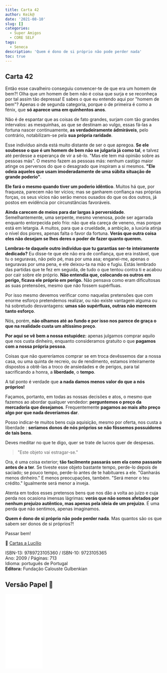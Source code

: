 ```yaml
---
title: Carta 42
author: Keik@
date: '2021-08-10'
slug: []
categories:
  - Super Amigos
  - CORE SELF
tags:
  - Seneca
description: 'Quem é dono de si próprio não pode perder nada'
toc: true
---
```


## Carta 42

Então esse cavalheiro conseguiu convencer-te de que era um homem de bem?! Olha que um homem de bem não é coisa que surja e se reconheça por tal assim tão depressa! E sabes o que eu entendo aqui por "homem de bem"? Apenas o de segunda categoria, porque o de primeira é como a fénix, que **só aparece uma em quinhentos anos**. 

Não é de espantar que as coisas de fato grandes, surjam com tão grandes intervalos: as mesquinhas, as que se destinam ao vulgo, essas fá-las a fortuna nascer continuamente, **as verdadeiramente ádmiráveis**, pelo contrário, notabilizam-se pela **sua própria raridade**. 

Esse indivíduo ainda está muito distante de ser o que apregoa. **Se ele soubesse o que é um homem de bem não se julgaria já como tal**, e talvez até perdesse a esperança de vir a sê-lo. "Mas ele tem má opinião sobre as pessoas más". O mesmo fazem as pessoas más: nenhum castigo maior atinge os perversos do que o desagrado que inspiram a si mesmos. **"Ele odeia aqueles que usam imoderadamente de uma súbita situação de grande poderio"**.

**Ele fará o mesmo quando tiver um poderio idêntico**. Muitos há que, por fraqueza, parecem não ter vícios; mas se ganharem confiança nas próprias forças, os seus vícios não serão menos ousados do que os dos outros, já postos em evidência por circunstâncias favoráveis.

**Ainda carecem de meios para dar largas à perversidade**. Semelhantemente, uma serpente, mesmo venenosa, pode ser agarrada enquanto entorpecida pelo frio: não que ela careça de veneno, mas porque está em letargia. A muitos, para que a crueldade, a ambição, a luxúria atinja o nível dos piores, apenas falta o favor da fortuna. **Verás que outra coisa eles não desejam se lhes deres o poder de fazer quanto querem.** 

**Lembras-te daquele outro indivíduo que tu garantias ser-te inteiramente dedicado?** Eu disse-te que ele não era de confiança, que era instável, que tu o seguravas, não pelo pé, mas por uma asa; enganei-me, apenas o seguravas por uma pena, e ele deixou-ta na mão e fugiu.
Estás lembrado das partidas que te fez em seguida, de tudo o que tentou contra ti e acabou por cair sobre ele próprio. **Não entendia que, colocando os outros em perigo, ficava ele próprio em perigo.** Não pensava como eram dificultosas as suas pretensões, mesmo que não fossem supérfluas.

Por isso mesmo devemos verificar como naquelas pretensões que com enorme esforço pretendemos realizar, ou não existe vantagem alguma ou há sobretudo desvantagens: **umas são supérfluas, outras não merecem tanto esforço**.

Nós, porém, **não olhamos até ao fundo e por isso nos parece de graça o que na realidade custa um altíssimo preço**.

**Por aqui se vê bem a nossa estupidez:** apenas julgamos comprar aquilo que nos custa dinheiro, enquanto consideramos gratuito o que **pagamos com a nossa própria pessoa**.

Coisas que não quereríamos comprar se em troca devêssemos dar a nossa casa, ou uma quinta de recreio, ou de rendimento, estamos inteiramente dispostos a obtê-las a troco de ansiedades e de perigos, para tal sacrificando a honra, a **liberdade**, o **tempo**. 

A tal ponto é verdade que **a nada damos menos valor do que a nós próprios!** 

Façamos, portanto, em todas as nossas decisões e atos, o mesmo que fazemos ao abordar qualquer vendedor: **perguntemos o preço da mercadoria que desejamos**. Frequentemente **pagamos ao mais alto preço algo por que nada deveríamos dar**.

Posso indicar-te muitos bens cuja aquisição, mesmo por oferta, nos custa a liberdade : **seríamos donos de nós próprios se não fôssemos possuidores de tais bens**. 

Deves meditar no que te digo, quer se trate de lucros quer de despesas. 
> "Este objeto vai estragar-se."

Ora, é uma coisa exterior; **tão facilmente passarás sem ela como passaste antes de a ter**. Se tiveste esse objeto bastante tempo, perde-lo depois de saciado; se pouco tempo, perde-lo antes de te habituares a ele. "Ganharás menos dinheiro." E menos preocupações, também. "Será menor o teu crédito." Igualmente será menor a inveja. 

Atenta em todos esses pretensos bens que nos dão a volta ao juízo e cuja perda nos ocasiona imensas lágrimas: **verás que não somos afetados por nenhum prejuízo autêntico, mas apenas pela ideia de um prejuízo**. É uma perda que não sentimos, apenas imaginamos.

**Quem é dono de si próprio não pode perder nada**. Mas quantos são os que sabem ser donos de si próprios?!

Passar bem! 

:book: [Cartas a Lucílio](https://www.skoob.com.br/cartas-a-lucilio-37684ed41245.html)

ISBN-13: 9789723105360 / ISBN-10: 9723105365  
Ano: 2009 / Páginas: 713  
Idioma: português de Portugal   
**Editora:** Fundação Calouste Gulbenkian

## Versão Papel :book:

<iframe style="width:120px;height:240px;" marginwidth="0" marginheight="0" scrolling="no" frameborder="0" src="//ws-na.amazon-adsystem.com/widgets/q?ServiceVersion=20070822&OneJS=1&Operation=GetAdHtml&MarketPlace=BR&source=ac&ref=tf_til&ad_type=product_link&tracking_id=mundodekeika-20&marketplace=amazon&amp;region=BR&placement=9723105365&asins=9723105365&linkId=fb8dc16224bc0c2b7943ec769c5b5905&show_border=true&link_opens_in_new_window=true&price_color=333333&title_color=0066c0&bg_color=ffffff">
    </iframe>

